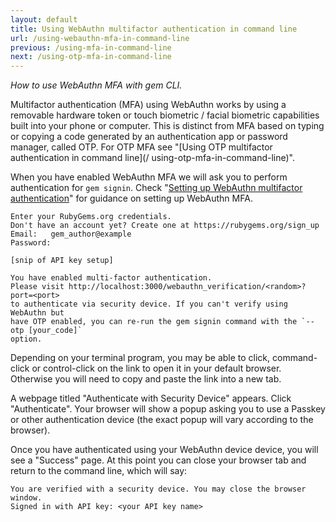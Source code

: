 ```yaml
---
layout: default
title: Using WebAuthn multifactor authentication in command line
url: /using-webauthn-mfa-in-command-line
previous: /using-mfa-in-command-line
next: /using-otp-mfa-in-command-line
---
```

<em class="t-gray">How to use WebAuthn MFA with gem CLI.</em>

Multifactor authentication (MFA) using WebAuthn works by using a
removable hardware token or touch biometric / facial biometric capabilities built
into your phone or computer. This is distinct from MFA based on typing or copying
a code generated by an authentication app or password manager, called OTP. For
OTP MFA see "[Using OTP multifactor authentication in command line](/ using-otp-mfa-in-command-line)".

When you have enabled WebAuthn MFA we will ask you to perform authentication for
`gem signin`. Check "[Setting up WebAuthn multifactor authentication](/setting-up-webauthn-multifactor-authentication)"
for guidance on setting up WebAuthn MFA.

    Enter your RubyGems.org credentials.
    Don't have an account yet? Create one at https://rubygems.org/sign_up
    Email:   gem_author@example
    Password:

    [snip of API key setup]

    You have enabled multi-factor authentication.
    Please visit http://localhost:3000/webauthn_verification/<random>?port=<port>
    to authenticate via security device. If you can't verify using WebAuthn but
    have OTP enabled, you can re-run the gem signin command with the `--otp [your_code]`
    option.

Depending on your terminal program, you may be able to click, command-click or
control-click on the link to open it in your default browser. Otherwise you will
need to copy and paste the link into a new tab.

A webpage titled "Authenticate with Security Device" appears. Click "Authenticate".
Your browser will show a popup asking you to use a Passkey or other authentication
device (the exact popup will vary according to the browser).

Once you have authenticated using your WebAuthn device device, you will see a
"Success" page. At this point you can close your browser tab and return to the
command line, which will say:

    You are verified with a security device. You may close the browser window.
    Signed in with API key: <your API key name>
